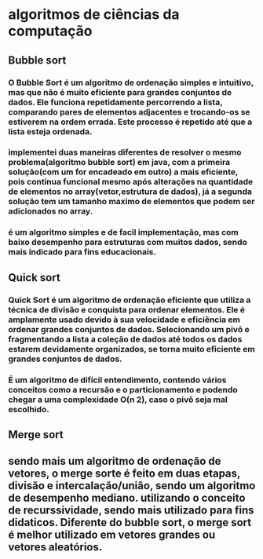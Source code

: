 # algoritmos de ciências da computação


## Bubble sort

### O Bubble Sort é um algoritmo de ordenação simples e intuitivo, mas que não é muito eficiente para grandes conjuntos de dados. Ele funciona repetidamente percorrendo a lista, comparando pares de elementos adjacentes e trocando-os se estiverem na ordem errada. Este processo é repetido até que a lista esteja ordenada.
### implementei duas maneiras diferentes de resolver o mesmo problema(algoritmo bubble sort) em java, com a primeira solução(com um for encadeado em outro) a mais eficiente, pois continua funcional mesmo após alterações na quantidade de elementos no array(vetor,estrutura de dados), já a segunda solução tem um tamanho maximo de elementos que podem ser adicionados no array.
### é um algoritmo simples e de facil implementação, mas com baixo desempenho para estruturas com muitos dados, sendo mais indicado para fins educacionais.

## Quick sort

### Quick Sort é um algoritmo de ordenação eficiente que utiliza a técnica de divisão e conquista para ordenar elementos. Ele é amplamente usado devido à sua velocidade e eficiência em ordenar grandes conjuntos de dados. Selecionando um pivô e fragmentando a lista a coleção de dados até todos os dados estarem devidamente organizados, se torna muito eficiente em grandes conjuntos de dados.
### É um algoritmo de difícil entendimento, contendo vários conceitos como a recursão e o particionamento e podendo chegar a uma complexidade O(n 2), caso o pivô seja mal escolhido.

## Merge sort

## sendo mais um algoritmo de ordenação de vetores, o merge sorte é feito em duas etapas, divisão e intercalação/união, sendo um algoritmo de desempenho mediano. utilizando o conceito de recurssividade, sendo mais utilizado para fins didaticos. Diferente do bubble sort, o merge sort é melhor utilizado em vetores grandes ou vetores aleatórios.
